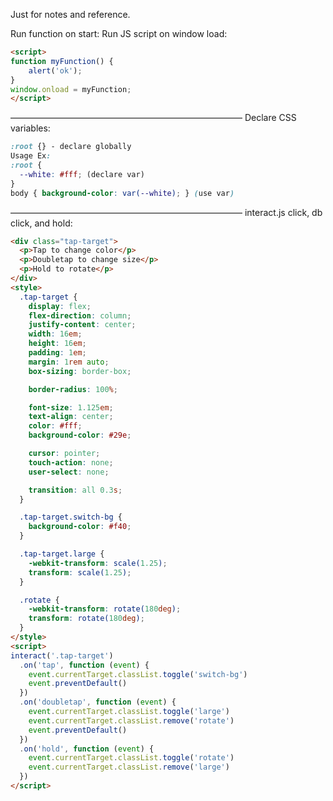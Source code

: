 Just for notes and reference.

Run function on start:
Run JS script on window load:
``` html
<script>
function myFunction() {
    alert('ok');
}
window.onload = myFunction;
</script>
```
–––––––––––––––––––––––––––––––––––––––––––––––––––––
Declare CSS variables:
``` css
:root {} - declare globally
Usage Ex:
:root {
  --white: #fff; (declare var)
}
body { background-color: var(--white); } (use var)
```
–––––––––––––––––––––––––––––––––––––––––––––––––––––
interact.js click, db click, and hold:
``` html
<div class="tap-target">
  <p>Tap to change color</p>
  <p>Doubletap to change size</p>
  <p>Hold to rotate</p>
</div>
<style>
  .tap-target {
    display: flex;
    flex-direction: column;
    justify-content: center;
    width: 16em;
    height: 16em;
    padding: 1em;
    margin: 1rem auto;
    box-sizing: border-box;

    border-radius: 100%;

    font-size: 1.125em;
    text-align: center;
    color: #fff;
    background-color: #29e;

    cursor: pointer;
    touch-action: none;
    user-select: none;

    transition: all 0.3s;
  }

  .tap-target.switch-bg {
    background-color: #f40;
  }

  .tap-target.large {
    -webkit-transform: scale(1.25);
    transform: scale(1.25);
  }

  .rotate {
    -webkit-transform: rotate(180deg);
    transform: rotate(180deg);
  }
</style>
<script>
interact('.tap-target')
  .on('tap', function (event) {
    event.currentTarget.classList.toggle('switch-bg')
    event.preventDefault()
  })
  .on('doubletap', function (event) {
    event.currentTarget.classList.toggle('large')
    event.currentTarget.classList.remove('rotate')
    event.preventDefault()
  })
  .on('hold', function (event) {
    event.currentTarget.classList.toggle('rotate')
    event.currentTarget.classList.remove('large')
  })
</script>
```